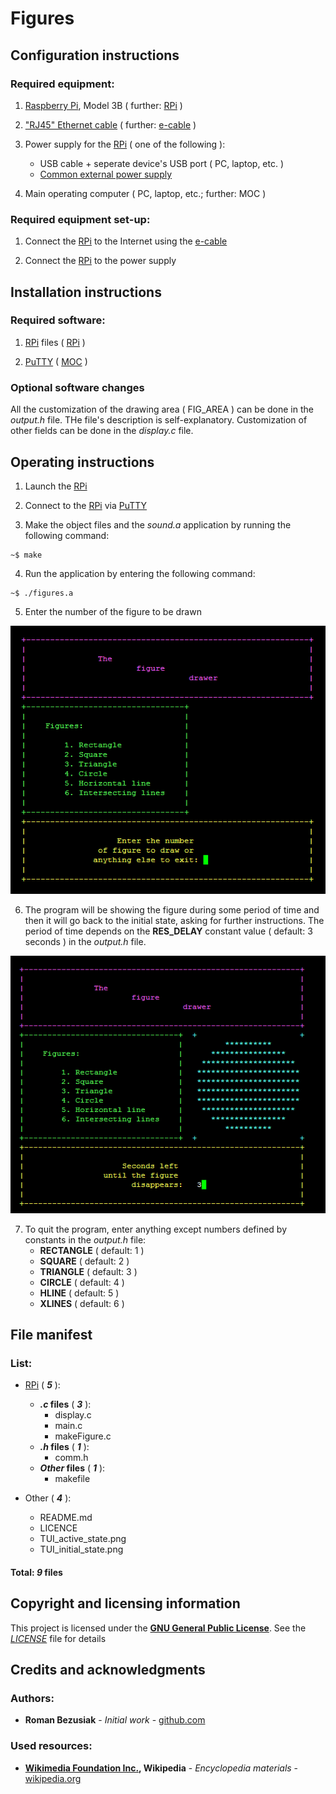 # Figures

## Configuration instructions

### Required equipment:
	
1. [Raspberry Pi](https://en.wikipedia.org/wiki/Raspberry_Pi), 
	Model 3B ( further: [RPi](https://en.wikipedia.org/wiki/Raspberry_Pi) )

2. ["RJ45" Ethernet cable](https://en.wikipedia.org/wiki/Modular_connector#8P8C) 
	( further: [e-cable](https://en.wikipedia.org/wiki/Modular_connector#8P8C) )

3. Power supply for the [RPi](https://en.wikipedia.org/wiki/Raspberry_Pi) 
	( one of the following ):
	- USB cable + seperate device's USB port ( PC, laptop, etc. )
	- [Common external power supply](https://en.wikipedia.org/wiki/Common_external_power_supply)

4. Main operating computer ( PC, laptop, etc.; further: MOC )

### Required equipment set-up:

1. Connect the [RPi](https://en.wikipedia.org/wiki/Raspberry_Pi) to the 
	Internet using the [e-cable](https://en.wikipedia.org/wiki/Modular_connector#8P8C)

2. Connect the [RPi](https://en.wikipedia.org/wiki/Raspberry_Pi) to the power supply

## Installation instructions

### Required software:
	
1. [RPi](https://en.wikipedia.org/wiki/Raspberry_Pi) files ( 
	[RPi](https://en.wikipedia.org/wiki/Raspberry_Pi) )

2. [PuTTY](https://en.wikipedia.org/wiki/PuTTY) ( 
	[MOC](https://github.com/roman-bezusiak/Sound-proj.#required-hardware) )

### Optional software changes

All the customization of the drawing area ( FIG_AREA ) can be done in the _output.h_ 
	file. THe file's description is self-explanatory. Customization of other fields 
	can be done in the _display.c_ file.

## Operating instructions

1. Launch the [RPi](https://en.wikipedia.org/wiki/Raspberry_Pi)

2. Connect to the [RPi](https://en.wikipedia.org/wiki/Raspberry_Pi) via 
	[PuTTY](https://en.wikipedia.org/wiki/PuTTY)

3. Make the object files and the _sound.a_ application by running 
	the following command:

```
~$ make
```

4. Run the application by entering the following command:

```
~$ ./figures.a
```

5. Enter the number of the figure to be drawn

![Initial state](TUI_initial_state.png)

6. The program will be showing the figure during some period of time and then it will 
	go back to the initial state, asking for further instructions. The period of time depends on the **RES_DELAY** constant value ( default: 3 seconds ) in the 
	_output.h_ file.

![Active state](TUI_active_state.png)

7. To quit the program, enter anything except numbers defined by constants in the 
_output.h_ file:
	- **RECTANGLE** ( default: 1 )
	- **SQUARE**    ( default: 2 )
	- **TRIANGLE**  ( default: 3 )
	- **CIRCLE**    ( default: 4 )
	- **HLINE**     ( default: 5 )
	- **XLINES**    ( default: 6 )

## File manifest

### List:

- [RPi](https://en.wikipedia.org/wiki/Raspberry_Pi) ( **_5_** ):
	- **_.c_ files** ( **_3_** ):
		- display.c
		- main.c
		- makeFigure.c
	- **_.h_ files** ( **_1_** ):
		- comm.h
	- **_Other_ files** ( **_1_** ):
		- makefile

- Other ( **_4_** ):
	- README.md
	- LICENCE
	- TUI_active_state.png
	- TUI_initial_state.png

#### Total: **_9_** files

## Copyright and licensing information

This project is licensed under the 
[**GNU General Public License**](https://en.wikipedia.org/wiki/GNU_General_Public_License). 
See the [_LICENSE_](LICENSE) file for details

## Credits and acknowledgments

### Authors:
- **Roman Bezusiak** - _Initial work_ - 
	[github.com](https://github.com/roman-bezusiak)

### Used resources:
- **[Wikimedia Foundation Inc.](https://wikimediafoundation.org/wiki/Home), 
	Wikipedia** - _Encyclopedia materials_ - 
	[wikipedia.org](https://www.wikipedia.org/)
